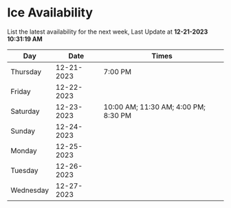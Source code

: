 # Ice Availability

List the latest availability for the next week, Last Update at **12-21-2023 10:31:19 AM**

| Day         | Date        | Times       |
| ----------- | ----------- | ----------- |
|Thursday|12-21-2023|7:00 PM|
|Friday|12-22-2023||
|Saturday|12-23-2023|10:00 AM; 11:30 AM; 4:00 PM; 8:30 PM|
|Sunday|12-24-2023||
|Monday|12-25-2023||
|Tuesday|12-26-2023||
|Wednesday|12-27-2023||
